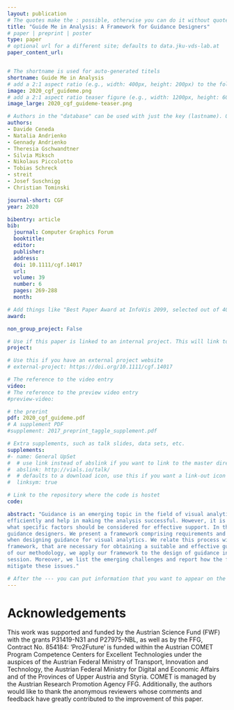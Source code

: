 ```yaml
---
layout: publication
# The quotes make the : possible, otherwise you can do it without quotes
title: "Guide Me in Analysis: A Framework for Guidance Designers"
# paper | preprint | poster
type: paper
# optional url for a different site; defaults to data.jku-vds-lab.at
paper_content_url: 


# The shortname is used for auto-generated titels
shortname: Guide Me in Analysis
# add a 2:1 aspect ratio (e.g., width: 400px, height: 200px) to the folder /assets/images/papers/
image: 2020_cgf_guideme.png
# add a 2:1 aspect ratio teaser figure (e.g., width: 1200px, height: 600px) to the folder /assets/images/papers/
image_large: 2020_cgf_guideme-teaser.png

# Authors in the "database" can be used with just the key (lastname). Others can be written properly.
authors:
- Davide Ceneda
- Natalia Andrienko
- Gennady Andrienko
- Theresia Gschwandtner
- Silvia Miksch
- Nikolaus Piccolotto
- Tobias Schreck
- streit
- Josef Suschnigg
- Christian Tominski

journal-short: CGF
year: 2020

bibentry: article
bib:
  journal: Computer Graphics Forum
  booktitle: 
  editor: 
  publisher: 
  address: 
  doi: 10.1111/cgf.14017
  url: 
  volume: 39
  number: 6
  pages: 269-288
  month: 

# Add things like "Best Paper Award at InfoVis 2099, selected out of 4000 submissions"
award:

non_group_project: False

# Use if this paper is linked to an internal project. This will link to the project site
project: 

# Use this if you have an external project website
# external-project: https://doi.org/10.1111/cgf.14017

# The reference to the video entry
video: 
# The reference to the preview video entry
#preview-video:

# the prerint
pdf: 2020_cgf_guideme.pdf
# A supplement PDF
#supplement: 2017_preprint_taggle_supplement.pdf

# Extra supplements, such as talk slides, data sets, etc.
supplements:
#- name: General UpSet
#  # use link instead of abslink if you want to link to the master directory
#  abslink: http://vials.io/talk/
#  # defaults to a download icon, use this if you want a link-out icon
#  linksym: true

# Link to the repository where the code is hostet
code: 

abstract: "Guidance is an emerging topic in the field of visual analytics. Guidance can support users in pursuing their analytical goals more
efficiently and help in making the analysis successful. However, it is not clear how guidance approaches should be designed and
what specific factors should be considered for effective support. In this paper, we approach this problem from the perspective of
guidance designers. We present a framework comprising requirements and a set of specific phases designers should go through
when designing guidance for visual analytics. We relate this process with a set of quality criteria we aim to support with our
framework, that are necessary for obtaining a suitable and effective guidance solution. To demonstrate the practical usability
of our methodology, we apply our framework to the design of guidance in three analysis scenarios and a design walk-through
session. Moreover, we list the emerging challenges and report how the framework can be used to design guidance solutions that
mitigate these issues."

# After the --- you can put information that you want to appear on the website using markdown formatting or HTML. A good example are acknowledgements, extra references, an erratum, etc.
---
```



# Acknowledgements

This work was supported and funded by the Austrian Science Fund
(FWF) with the grants P31419-N31 and P27975-NBL, as well as
by the FFG, Contract No. 854184: ‘Pro2Future’ is funded within
the Austrian COMET Program Competence Centers for Excellent
Technologies under the auspices of the Austrian Federal Ministry
of Transport, Innovation and Technology, the Austrian Federal Ministry for Digital and Economic Affairs and of the Provinces of Upper Austria and Styria. COMET is managed by the Austrian Research Promotion Agency FFG. Additionally, the authors would like
to thank the anonymous reviewers whose comments and feedback
have greatly contributed to the improvement of this paper.
